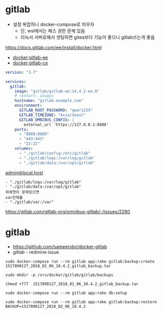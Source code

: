 # gitlab

- 설정 복잡하니 docker-compose로 띄우자
  - 단, wsl에서는 패스 권한 문제 있음
  - 리눅서 서버로해서 셋팅하면 gitea보다 기능이 좋으니 gitlab쓰는게 좋음

https://docs.gitlab.com/ee/install/docker.html

- [docker:gitlab-ee](https://hub.docker.com/r/gitlab/gitlab-ee/tags)
- [docker:gitlab-ce](https://hub.docker.com/r/gitlab/gitlab-ce/tags)

``` yml
version: "3.7"

services:
  gitlab:
    image: "gitlab/gitlab-ee:14.4.2-ee.0"
    # restart: always
    hostname: "gitlab.example.com"
    environment:
      GITLAB_ROOT_PASSWORD: "qwer1234"
      GITLAB_TIMEZONE: "Asia/Seoul"
      GITLAB_OMNIBUS_CONFIG: |
        external_url 'https://127.0.0.1:8888'
    ports:
      - "8888:8888"
      - "443:443"
      - "22:22"
    volumes:
      - "./gitlab/config:/etc/gitlab"
      - "./gitlab/logs:/var/log/gitlab"
      - "./gitlab/data:/var/opt/gitlab"
```
admin@local.host
```
- "./gitlab/logs:/var/log/gitlab"
- "./gitlab/data:/var/opt/gitlab"
위에껏이 문제있으면 
var전체를
- "./gitlab/var:/var"
```
      

https://gitlab.com/gitlab-org/omnibus-gitlab/-/issues/2280


# gitlab

* https://github.com/sameersbn/docker-gitlab
* gitlab - redmine issue

```
sudo docker-compose run --rm gitlab app:rake gitlab:backup:create						
1517890127_2018_02_06_10.4.2_gitlab_backup.tar						

sudo mkdir -p /srv/docker/gitlab/gitlab/backups						

chmod +777	1517890127_2018_02_06_10.4.2_gitlab_backup.tar					

sudo docker-compose run --rm gitlab app:rake db:setup						

sudo docker-compose run --rm gitlab app:rake gitlab:backup:restore BACKUP=1517890127_2018_02_06_10.4.2						
```

